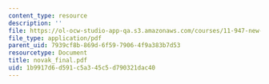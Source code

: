 ```yaml
---
content_type: resource
description: ''
file: https://ol-ocw-studio-app-qa.s3.amazonaws.com/courses/11-947-new-century-cities-real-estate-digital-technology-and-design-fall-2004/1b9917d6d591c5a345c5d790321dac40_novak_final.pdf
file_type: application/pdf
parent_uid: 7939cf8b-869d-6f59-7906-4f9a383b7d53
resourcetype: Document
title: novak_final.pdf
uid: 1b9917d6-d591-c5a3-45c5-d790321dac40
---
```

